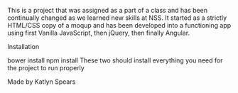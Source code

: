 This is a project that was assigned as a part of a class and has been continually changed as we learned new skills at NSS. It started as a strictly HTML/CSS copy of a moqup and has  been developed into a functioning app using first Vanilla JavaScript, then jQuery, then finally Angular. 



Installation

bower install
npm install
  These two should install everything you need for the project to run properly


Made by Katlyn Spears
